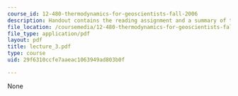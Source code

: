 ```yaml
---
course_id: 12-480-thermodynamics-for-geoscientists-fall-2006
description: Handout contains the reading assignment and a summary of the lecture.
file_location: /coursemedia/12-480-thermodynamics-for-geoscientists-fall-2006/29f6310ccfe7aaeac1063949ad803b0f_lecture_3.pdf
file_type: application/pdf
layout: pdf
title: lecture_3.pdf
type: course
uid: 29f6310ccfe7aaeac1063949ad803b0f

---
```

None